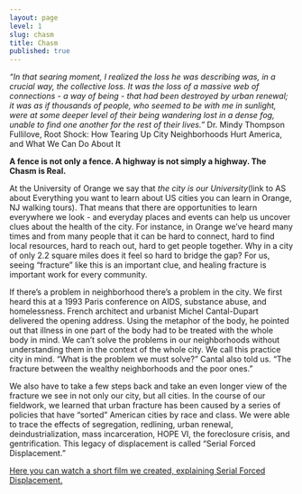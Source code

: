 ```yaml
---
layout: page
level: 1
slug: chasm
title: Chasm
published: true
---
```

_“In that searing moment, I realized the loss he was describing was, in a crucial way, the collective loss. It was the loss of a massive web of connections - a way of being - that had been destroyed by urban renewal; it was as if thousands of people, who seemed to be with me in sunlight, were at some deeper level of their being wandering lost in a dense fog, unable to find one another for the rest of their lives.”_
Dr. Mindy Thompson Fullilove, Root Shock: How Tearing Up City Neighborhoods Hurt America, and What We Can Do About It  

**A fence is not only a fence. A highway is not simply a highway. The Chasm is Real.**  

At the University of Orange we say that _the city is our University_(link to AS about Everything you want to learn about US cities you can learn in Orange, NJ walking tours). That means that there are opportunities to learn everywhere we look - and everyday places and events can help us uncover clues about the health of the city. For instance, in Orange we’ve heard many times and from many people that it can be hard to connect, hard to find local resources, hard to reach out, hard to get people together. Why in a city of only 2.2 square miles does it feel so hard to bridge the gap? For us, seeing “fracture” like this is an important clue, and healing fracture is important work for every community.  

If there’s a problem in neighborhood there’s a problem in the city.
We first heard this at a 1993 Paris conference on AIDS, substance abuse, and homelessness.  French architect and urbanist Michel Cantal-Dupart delivered the opening address. Using the metaphor of the body, he pointed out that illness in one part of the body had to be treated with the whole body in mind.  We can’t solve the problems in our neighborhoods without understanding them in the context of the whole city. We call this practice city in mind.  “What is the problem we must solve?” Cantal also told us. “The fracture between the wealthy neighborhoods and the poor ones.”

We also have to take a few steps back and take an even longer view of the fracture we see in not only our city, but all cities. In the course of our fieldwork, we learned that urban fracture has been caused by a series of policies that have “sorted” American cities by race and class.  We were able to trace the effects of segregation, redlining, urban renewal, deindustrialization, mass incarceration, HOPE VI, the foreclosure crisis, and gentrification. This legacy of displacement is called “Serial Forced Displacement.”

[Here you can watch a short film we created, explaining Serial Forced Displacement.](https://vimeo.com/192820382)
